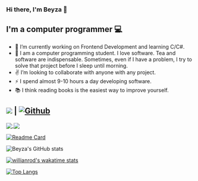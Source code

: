### Hi there, I'm Beyza 👋

## I'm a computer programmer :computer:

- 🔭 I’m currently working on Frontend Development and learning C/C#.
- 💬 I am a computer programming student. I love software. Tea and software are indispensable. Sometimes, even if I have a problem, I try to solve that project before I sleep until morning.
- ✌️ I’m looking to collaborate with anyone with any project.
- ⚡ I spend almost 9-10 hours a day developing software.
- 📚 I think reading books is the easiest way to improve yourself.


## ![](https://visitor-badge.laobi.icu/badge?page_id=b-tekinli.b-tekinli) **|** [![Github](https://img.shields.io/github/followers/b-tekinli?label=Follow&style=social)](https://github.com/b-tekinli)


<a href="https://github.com/b-tekinli/github-readme-stats">
  <img align="center" src="https://github-readme-stats.vercel.app/api/pin/?username=b-tekinli&repo=github-readme-stats" />
</a>
<a href="https://github.com/b-tekinli/convoychat">
  <img align="center" src="https://github-readme-stats.vercel.app/api/pin/?username=b-tekinli&repo=convoychat" />
</a>


[![Readme Card](https://github-readme-stats.vercel.app/api/pin/?username=b-tekinli&repo=github-readme-stats)](https://github.com/b-tekinli/github-readme-stats)


![Beyza's GitHub stats](https://github-readme-stats.vercel.app/api?username=b-tekinli&show_icons=true&theme=vue)


[![willianrod's wakatime stats](https://github-readme-stats.vercel.app/api/wakatime?username=b-tekinli)](https://github.com/b-tekinli/github-readme-stats)


[![Top Langs](https://github-readme-stats.vercel.app/api/top-langs/?username=b-tekinli&langs_count=8)](https://github.com/b-tekinli/github-readme-stats)
